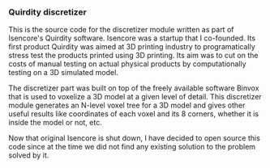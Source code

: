 ### Quirdity discretizer

This is the source code for the discretizer module written as part of
Isencore's Quirdity software. Isencore was a startup that I co-founded. Its
first product Quirdity was aimed at 3D printing industry to programatically
stress test the products printed using 3D printing. Its aim was to cut on the
costs of manual testing on actual physical products by computationally testing
on a 3D simulated model.

The discretizer part was built on top of the freely available software Binvox
that is used to voxelize a 3D model at a given level of detail. This
discretizer module generates an N-level voxel tree for a 3D model and gives
other useful results like coordinates of each voxel and its 8 corners, whether
it is inside the model or not, etc. 

Now that original Isencore is shut down, I have decided to open source this
code since at the time we did not find any existing solution to the problem
solved by it. 
